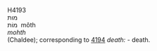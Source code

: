 <body>
  <p>H4193<br>  מות  <br> מוֹת  ‎  môth  <br><i>mohth </i><br>(Chaldee); corresponding to <a href="h4194.htm">4194</a>  <i>death: - </i>death.<br></p>
 </body>